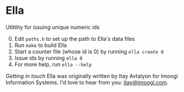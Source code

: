 Ella
====

Utitility for issuing unique numeric ids

0) Edit `paths.h` to set up the path to Ella's data files
1) Run `make` to build Ella
2) Start a counter file (whose id is 0) by running `ella create 0`
3) Issue ids by running `ella 0`
4) For more help, run `ella --help`

_Getting in touch_
Ella was originally written by Itay Avtalyon for Imoogi Information Systems.
I'd love to hear from you: itay@imoogi.com.
